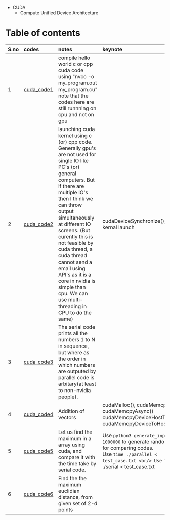 - CUDA
  - Compute Unified Device Architecture

# Table of contents
| S.no | codes | notes | keynote |
|:-----|:------|:------|:---|
| 1 | [cuda_code1](cuda_code1) | compile hello world c or cpp cuda code using "nvcc -o my_program.out my_program.cu" <br/> note that the codes here are still runnning on cpu and not on gpu | |
| 2 | [cuda_code2](cuda_code2) | launching cuda kernel using c (or) cpp code. Generally gpu's are not used for single IO like PC's (or) general computers. But if there are multiple IO's then I think we can throw output simultaneously at different IO screens. (But curently this is not feasible by cuda thread, a cuda thread cannot send a email using API's as it is a core in nvidia is simple than cpu. We can use multi-threading in CPU to do the same) | cudaDeviceSynchronize(), cuda kernal launch |
| 3 | [cuda_code3](cuda_code3) | The serial code prints all the numbers 1 to N in sequence, but where as the order in which numbers are outputed by parallel code is arbitary(at least to non-nvidia people). | |
| 4 | [cuda_code4](cuda_code4) | Addition of vectors | cudaMalloc(), cudaMemcpy(), cudaMemcpyAsync() cudaMemcpyDeviceHostToDevice, cudaMemcpyDeviceToHost |
| 5 | [cuda_code5](cuda_code5) | Let us find the maximum in a array using cuda, and compare it with the time take by serial code. | Use ```python3 generate_input.py 1000000``` to generate random input for comparing codes. <br/> Use ```time ./parallel < test_case.txt <br/> Use ```time ./serial < test_case.txt |
| 6 | [cuda_code6](cuda_code6) | Find the the maximum euclidian distance, from given set of 2-d points | |
